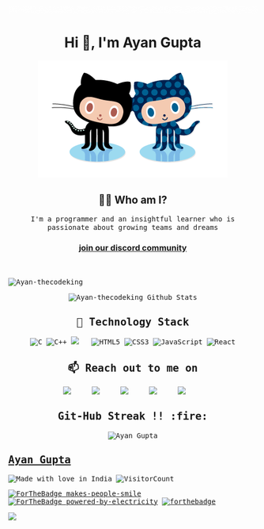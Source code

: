  <p align="center">
     <a href="https://github.com/Ayan-thecodeking"><img src="https://github.com/Ayan-thecodeking/Ayan-thecodeking/blob/main/Hello.gif" /></a> 
</p>



<h1 align="center">Hi 👋, I'm Ayan Gupta</h1>


 <p align="center">
    <a href="https://github.com/Ayan-thecodeking"><img src="https://github.com/Ayan-thecodeking/Ayan-thecodeking/blob/main/forkit.gif" /></a> 
</p>

<h2 align="center"> 👨‍💻 Who am I?</h2>
<p align="center">
  <samp>
I'm a programmer and an insightful learner who is passionate about growing teams and dreams
   <h3 align="center">
    <a href="https://discord.gg/FZusE7FH4q">join our discord community</a>
    </h3>
  </samp><br><br>
  <samp>
  <img src="https://komarev.com/ghpvc/?username=Ayan-thecodeking" alt="Ayan-thecodeking" /> 
</p>

<!-- <h2 align="center"> 🔭 Technology Stack</h2>
<p align="center">
  <img src="https://img.shields.io/badge/node.js%20-%2343853D.svg?&style=for-the-badge&logo=node.js&logoColor=white" />&nbsp;&nbsp;&nbsp;
  <img src="https://img.shields.io/badge/react%20-%2300D9FF.svg?&style=for-the-badge&logo=react&logoColor=white" />&nbsp;&nbsp;&nbsp;
  <img src="https://img.shields.io/badge/flask%20-%231572B6.svg?&style=for-the-badge&logo=flask&logoColor=white" />&nbsp;&nbsp;
  <img src="https://img.shields.io/badge/django%20-%231572B6.svg?&style=for-the-badge&logo=django&logoColor=white" />&nbsp;&nbsp;
  <img src="https://img.shields.io/badge/docker%20-%231572B6.svg?&style=for-the-badge&logo=docker&logoColor=white" />&nbsp;&nbsp; 
  <img src="https://img.shields.io/badge/javascript%20-%231572B6.svg?&style=for-the-badge&logo=javascript&logoColor=white" />&nbsp;&nbsp;
  <img src="https://img.shields.io/badge/mongodb%20-%231572B6.svg?&style=for-the-badge&logo=mongodb&logoColor=white" />&nbsp;&nbsp;
  <img src="https://img.shields.io/badge/mysql%20-%231572B6.svg?&style=for-the-badge&logo=mysql&logoColor=white" />&nbsp;&nbsp;
  <img src="https://img.shields.io/badge/python%20-%231572B6.svg?&style=for-the-badge&logo=python&logoColor=yellow" />&nbsp;&nbsp;
  <img src="https://img.shields.io/badge/nginx%20-%231572B6.svg?&style=for-the-badge&logo=nginx&logoColor=red" />&nbsp;&nbsp;
  <img src="https://img.shields.io/badge/angular%20-%231572B6.svg?&style=for-the-badge&logo=angular&logoColor=white" />&nbsp;&nbsp;
  <img src="https://img.shields.io/badge/travis%20-%231572B6.svg?&style=for-the-badge&logo=travis&logoColor=white" />&nbsp;&nbsp;
  <img src="https://img.shields.io/badge/neo4j%20-%231572B6.svg?&style=for-the-badge&logo=neo4j&logoColor=white" />&nbsp;&nbsp;
  <img src="https://img.shields.io/badge/tensorflow%20-%231572B6.svg?&style=for-the-badge&logo=tensorflow&logoColor=white" />&nbsp;&nbsp;
  <img src="https://img.shields.io/badge/heroku%20-%231572B6.svg?&style=for-the-badge&logo=heroku&logoColor=white" />&nbsp;&nbsp;
  <img src="https://img.shields.io/badge/git%20-%231572B6.svg?&style=for-the-badge&logo=git&logoColor=white" />&nbsp;&nbsp;
  <img src="https://img.shields.io/badge/kubernetes%20-%231572B6.svg?&style=for-the-badge&logo=kubernetes&logoColor=white" />&nbsp;&nbsp; 
</p>
 -->
<div align="center">

<img align="center" src="https://github-readme-stats.vercel.app/api?username=Ayan-thecodeking&include_all_commits=true&count_private=true&show_icons=true&line_height=20&title_color=7A7ADB&icon_color=2234AE&text_color=D3D3D3&bg_color=0,000000,130F40" alt="Ayan-thecodeking Github Stats">

</div>


<h2 align="center"> 🔭 Technology Stack</h2>
<p align="center">
 <img alt="C" src="https://img.shields.io/badge/c-%2300599C.svg?&style=for-the-badge&logo=c&logoColor=white"/>
 <img alt="C++" src="https://img.shields.io/badge/c++-%2300599C.svg?&style=for-the-badge&logo=c%2B%2B&ogoColor=white"/>
 <img src="https://img.shields.io/badge/git%20-%231572B6.svg?&style=for-the-badge&logo=git&logoColor=white" />&nbsp;&nbsp;
 <img alt="HTML5" src="https://img.shields.io/badge/html5-%23E34F26.svg?&style=for-the-badge&logo=html5&logoColor=white"/>
 <img alt="CSS3" src="https://img.shields.io/badge/css3-%231572B6.svg?&style=for-the-badge&logo=css3&logoColor=white"/>
 <img alt="JavaScript" src="https://img.shields.io/badge/javascript-%23323330.svg?&style=for-the-badge&logo=javascript&logoColor=%23F7DF1E"/>
 <img alt="React" src="https://img.shields.io/badge/react-%2320232a.svg?&style=for-the-badge&logo=react&logoColor=%2361DAFB"/>
</p>

<h2 align="center">📫 Reach out to me on</h2>
<p align="center">
  <a target="_blank"href="https://www.linkedin.com/in/https://www.linkedin.com/in/ayan-gupta-%F0%9F%87%AE%F0%9F%87%B3-924833201/"><img src="https://img.shields.io/badge/linkedin-%230077B5.svg?&style=for-the-badge&logo=linkedin&logoColor=white" /></a>&nbsp;&nbsp;&nbsp;&nbsp;
  <a target="_blank"href="https://twitter.com/CodeXayan_?s=09"><img src="https://img.shields.io/badge/twitter-%231DA1F2.svg?&style=for-the-badge&logo=twitter&logoColor=white" /></a>&nbsp;&nbsp;&nbsp;&nbsp;
  <a href="mailto:guptajiayan111@gmail.com?subject=Hello%20Harsh,%20From%20Github"><img src="https://img.shields.io/badge/gmail-%23D14836.svg?&style=for-the-badge&logo=gmail&logoColor=white" /></a>&nbsp;&nbsp;&nbsp;&nbsp;
  <a href="https://www.instagram.com/codexayan_/?r=nametag"><img src="https://img.shields.io/badge/instagram-%23D14836.svg?&style=for-the-badge&logo=instagram&logoColor=pink" /></a>&nbsp;&nbsp;&nbsp;&nbsp;
  <a href="https://ayangupta.substack.com/"><img src="https://img.shields.io/badge/hashnode-%27D1203.svg?&style=for-the-badge&logo=hashnode&logoColor=blue" /></a>&nbsp;&nbsp;&nbsp;&nbsp;
</p>
<h2 align="center">Git-Hub Streak !! :fire:</h2> 
<p  align="center">
<img align="Center" src="https://github-readme-streak-stats.herokuapp.com/?user=Ayan-thecodeking&)" alt="Ayan Gupta" />
</p>



## [Ayan Gupta](https://Ayan-thecodeking.github.io/Portfolio/)
![Made with love in India](https://madewithlove.now.sh/in?heart=true&template=for-the-badge)
![VisitorCount](https://profile-counter.glitch.me/Ayush7614/count.svg)

[![ForTheBadge makes-people-smile](http://ForTheBadge.com/images/badges/makes-people-smile.svg)](http://ForTheBadge.com)
[![ForTheBadge powered-by-electricity](http://ForTheBadge.com/images/badges/powered-by-electricity.svg)](http://ForTheBadge.com)
[![forthebadge](https://forthebadge.com/images/badges/powered-by-coffee.svg)](https://forthebadge.com)

![](https://activity-graph.herokuapp.com/graph?username=Ayan-thecodeking&theme=github)
